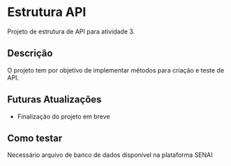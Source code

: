# Estrutura API
Projeto de estrutura de API para atividade 3.
## Descrição
O projeto tem por objetivo de implementar métodos para criação e teste de API.
## Futuras Atualizações
+ Finalização do projeto em breve
## Como testar
Necessário arquivo de banco de dados disponível na plataforma SENAI
